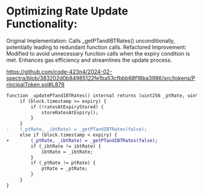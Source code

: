 # Optimizing Rate Update Functionality:

Original Implementation:
Calls _getPTandIBTRates() unconditionally, potentially leading to redundant function calls.
Refactored Improvement:
Modified to avoid unnecessary function calls when the expiry condition is met.
Enhances gas efficiency and streamlines the update process.

https://github.com/code-423n4/2024-02-spectra/blob/383202d0b84985122fe1ba53cfbbb68f18ba3986/src/tokens/PrincipalToken.sol#L879

```diff
function _updatePTandIBTRates() internal returns (uint256 _ptRate, uint256 _ibtRate) {
     if (block.timestamp >= expiry) {
         if (!ratesAtExpiryStored) {
             storeRatesAtExpiry();
         }
     }       
-    (_ptRate, _ibtRate) = _getPTandIBTRates(false);
     else if (block.timestamp < expiry) {
+        (_ptRate, _ibtRate) = _getPTandIBTRates(false);
         if (_ibtRate != ibtRate) {
             ibtRate = _ibtRate;
         }
         if (_ptRate != ptRate) {
             ptRate = _ptRate;
         }
     }
}
```